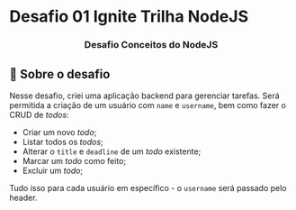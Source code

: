 # Desafio 01 Ignite Trilha NodeJS

<h3 align="center">
  Desafio Conceitos do NodeJS
</h3>

## :rocket: Sobre o desafio

Nesse desafio, criei uma aplicação backend para gerenciar tarefas. Será permitida a criação de um usuário com `name` e `username`, bem como fazer o CRUD de *todos*:

- Criar um novo *todo*;
- Listar todos os *todos*;
- Alterar o `title` e `deadline` de um *todo* existente;
- Marcar um *todo* como feito;
- Excluir um *todo*;

Tudo isso para cada usuário em específico - o `username` será passado pelo header.

